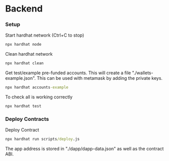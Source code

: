 # Backend

### Setup

Start hardhat network (Ctrl+C to stop)

```cmd
npx hardhat node
```

Clean hardhat network

```cmd
npx hardhat clean
```

Get test/example pre-funded accounts. This will create a file "./wallets-example.json". This can be used with metamask by adding the private keys.

```cmd
npx hardhat accounts-example
```

To check all is working correctly

```cmd
npx hardhat test
```

### Deploy Contracts

Deploy Contract

```cmd
npx hardhat run scripts/deploy.js
```

The app address is stored in "./dapp/dapp-data.json" as well as the contract ABI.
